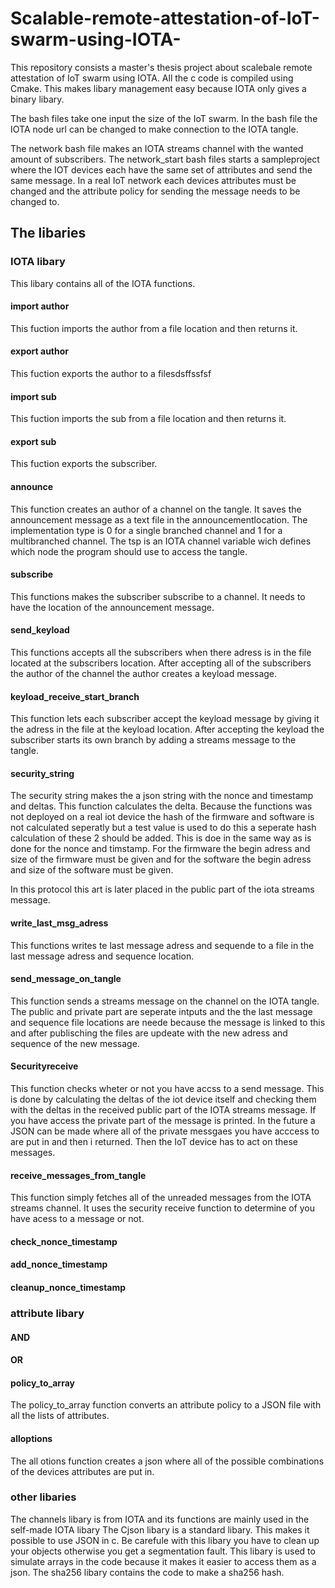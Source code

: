 # Scalable-remote-attestation-of-IoT-swarm-using-IOTA-

This repository consists a master's thesis project about scalebale remote attestation of IoT swarm using IOTA.
All the c code is compiled using Cmake. This makes libary management easy because IOTA only gives a binary libary.

The bash files take one input the size of the IoT swarm. In the bash file the IOTA node url can be changed to make connection to the IOTA tangle.

The network bash file makes an IOTA streams channel with the wanted amount of subscribers.
The network_start bash files starts a sampleproject where the IOT devices each have the same set of attributes and send the same message. In a real IoT network each devices attributes must be changed and the attribute policy for sending the message needs to be changed to. 

## The libaries
### IOTA libary 
This libary contains all of the IOTA functions.
#### import author
This fuction imports the author from a file location and then returns it.
#### export author
This fuction exports the author to a filesdsffssfsf
#### import sub
This fuction imports the sub from a file location and then returns it.
#### export sub
This fuction exports the subscriber.
#### announce
This function creates an author of a channel on the tangle. It saves the announcement message as a text file in the announcementlocation. The implementation type is 0 for a single branched channel and 1 for a multibranched channel. The tsp is an IOTA channel variable wich defines which node the program should use to access the tangle.
#### subscribe 
This functions makes the subscriber subscribe to a channel. It needs to have the location of the announcement message. 
#### send_keyload
This functions accepts all the subscribers when there adress is in the file located at the subscribers location. After accepting all of the subscribers the author of the channel the author creates a keyload message.
#### keyload_receive_start_branch 
This function lets each subscriber accept the keyload message by giving it the adress in the file at the keyload location. After accepting the keyload the subscriber starts its own branch by adding a streams message to the tangle.
#### security_string
The security string makes the a json string with the nonce and timestamp and deltas. This function calculates the delta. Because the functions was not deployed on a real iot device the hash of the firmware and software is not calculated seperatly but a test value is used to do this a seperate hash calculation of these 2 should be added. This is doe in the same way as is done for the nonce and timstamp. For the firmware the begin adress and size of the firmware must be given and for the software the begin adress and size of the software must be given. 

In this protocol this art is later placed in the public part of the iota streams message.
#### write_last_msg_adress
This functions writes te last message adress and sequende  to a file in the last message adress and sequence location.

#### send_message_on_tangle 
This function sends a streams message on the channel on the IOTA tangle. The public and private part are seperate intputs and the the last message and sequence file locations are neede because the message is linked to this and after publisching the files are updeate with the new adress and sequence of the new message.

#### Securityreceive
This function checks wheter or not you have accss to a send message. This is done by calculating the deltas of the iot device itself and checking them with the deltas in the received public part of the IOTA streams message. If you have access the private part of the message is printed. In the future a JSON can be made where all of the private messgaes you have acccess to are put in and then i returned. Then the IoT device has to act on these messages. 

 

#### receive_messages_from_tangle
This function simply fetches all of the unreaded messages from the IOTA streams channel. It uses the security receive function to determine of you have acess to a message or not.
#### check_nonce_timestamp
#### add_nonce_timestamp
#### cleanup_nonce_timestamp 

### attribute libary 
#### AND
#### OR

#### policy_to_array 
The policy_to_array function converts an attribute policy to a JSON file with all the lists of attributes.
#### alloptions 
The all otions function creates a json where all of the possible combinations of the devices attributes are put in.

### other libaries
The channels libary is from IOTA and its functions are mainly used in the self-made IOTA libary 
The Cjson libary is a standard libary. This makes it possible to use JSON in c. Be carefule with this libary you have to clean up your objects otherwise you get a segmentation fault. This libary is used to simulate arrays in the code because it makes it easier to access them as a json. 
The sha256 libary contains the code to make a sha256 hash.
